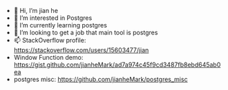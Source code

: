 - 👋 Hi, I’m jian he
- 👀 I’m interested in Postgres
- 🌱 I’m currently learning postgres
- 💞️ I’m looking to get a job that main tool is postgres
- 📫 StackOverflow profile: https://stackoverflow.com/users/15603477/jian
-  Window Function demo: https://gist.github.com/jianheMark/ad7a974c45f9cd3487fb8ebd645ab0ea
-  postgres misc:  https://github.com/jianheMark/postgres_misc

<!---
jianheMark/jianheMark is a ✨ special ✨ repository because its `README.md` (this file) appears on your GitHub profile.
You can click the Preview link to take a look at your changes.
--->
